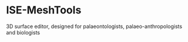 # ISE-MeshTools
3D surface editor, designed for palaeontologists, palaeo-anthropologists and biologists
